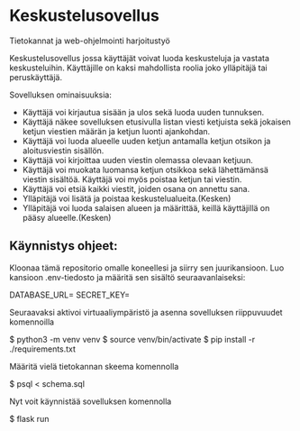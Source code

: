 # Keskustelusovellus
Tietokannat ja web-ohjelmointi harjoitustyö

Keskustelusovellus jossa käyttäjät voivat luoda keskusteluja ja vastata keskusteluihin.
Käyttäjille on kaksi mahdollista roolia joko ylläpitäjä tai peruskäyttäjä.

Sovelluksen ominaisuuksia:
    
  - Käyttäjä voi kirjautua sisään ja ulos sekä luoda uuden tunnuksen.
  - Käyttäjä näkee sovelluksen etusivulla listan viesti ketjuista sekä jokaisen ketjun viestien määrän ja ketjun luonti ajankohdan.
  - Käyttäjä voi luoda alueelle uuden ketjun antamalla ketjun otsikon ja aloitusviestin sisällön.
  - Käyttäjä voi kirjoittaa uuden viestin olemassa olevaan ketjuun.
  - Käyttäjä voi muokata luomansa ketjun otsikkoa sekä lähettämänsä viestin sisältöä. Käyttäjä voi myös poistaa ketjun tai viestin.
  - Käyttäjä voi etsiä kaikki viestit, joiden osana on annettu sana.
  - Ylläpitäjä voi lisätä ja poistaa keskustelualueita.(Kesken)
  - Ylläpitäjä voi luoda salaisen alueen ja määrittää, keillä käyttäjillä on pääsy alueelle.(Kesken)


## Käynnistys ohjeet:
Kloonaa tämä repositorio omalle koneellesi ja siirry sen juurikansioon. Luo kansioon .env-tiedosto ja määritä sen sisältö seuraavanlaiseksi:

DATABASE_URL=<tietokannan-paikallinen-osoite>
SECRET_KEY=<salainen-avain>

Seuraavaksi aktivoi virtuaaliympäristö ja asenna sovelluksen riippuvuudet komennoilla

$ python3 -m venv venv
$ source venv/bin/activate
$ pip install -r ./requirements.txt

Määritä vielä tietokannan skeema komennolla

$ psql < schema.sql

Nyt voit käynnistää sovelluksen komennolla

$ flask run
